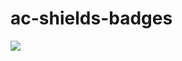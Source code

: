 # ac-shields-badges

![](https://img.shields.io/endpoint?url=https%3A%2F%2Fac-shields-badges.vercel.app%2Fapi%2Fac-rate%3Fuser_id%3Demanon001)

